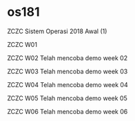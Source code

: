 # os181
ZCZC Sistem Operasi 2018 Awal (1)

ZCZC W01

ZCZC W02 Telah mencoba demo week 02

ZCZC W03 Telah mencoba demo week 03

ZCZC W04 Telah mencoba demo week 04

ZCZC W05 Telah mencoba demo week 05

ZCZC W06 Telah mencoba demo week 06
